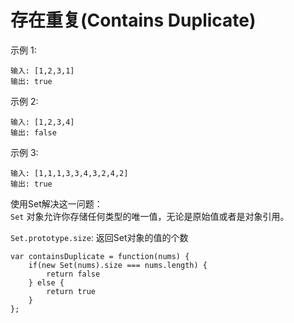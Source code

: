 # 存在重复(Contains Duplicate)

示例 1:
```
输入: [1,2,3,1]
输出: true
```

示例 2:
```
输入: [1,2,3,4]
输出: false
```

示例 3:
```
输入: [1,1,1,3,3,4,3,2,4,2]
输出: true
```
使用Set解决这一问题：<br/>
`Set` 对象允许你存储任何类型的唯一值，无论是原始值或者是对象引用。

`Set.prototype.size`: 返回Set对象的值的个数

```
var containsDuplicate = function(nums) {
    if(new Set(nums).size === nums.length) {
        return false
    } else {
        return true
    }
};
```
